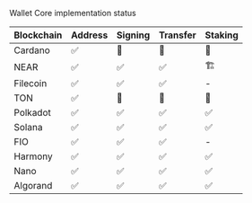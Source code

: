 Wallet Core implementation status

| Blockchain | Address | Signing | Transfer | Staking |
| ---------- | ------- | ------- | -------- | ------- |
| Cardano    | ✅      | 🔬      | 🔬       | 🔬      |
| NEAR       | ✅      | ✅      | ✅       | 🏗       |
| Filecoin   | ✅      | ✅      | ✅       | -       |
| TON        | ✅      | 🔬      | 🔬       | 🔬      |
| Polkadot   | ✅      | ✅      | ✅       | ✅      |
| Solana     | ✅      | ✅      | ✅       | ✅      |
| FIO        | ✅      | ✅      | ✅       | -       |
| Harmony    | ✅      | ✅      | ✅       | ✅      |
| Nano       | ✅      | ✅      | ✅       | ✅      |
| Algorand   | ✅      | ✅      | ✅       | ✅      |
